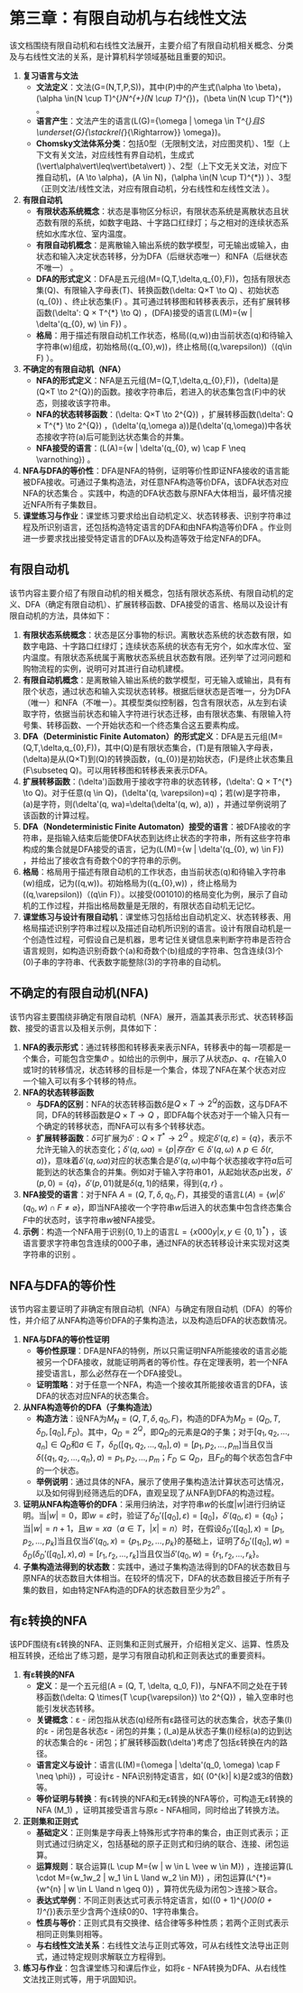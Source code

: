 # 第三章：有限自动机与右线性文法
该文档围绕有限自动机和右线性文法展开，主要介绍了有限自动机相关概念、分类及与右线性文法的关系，是计算机科学领域基础且重要的知识。

1. **复习语言与文法**
    - **文法定义**：文法\(G=(N,T,P,S)\)，其中\(P\)中的产生式\(\alpha \to \beta\)，\(\alpha \in(N \cup T)^{*}N^{+}(N \cup T)^{*}\)，\(\beta \in(N \cup T)^{*}\) 。
    - **语言产生**：文法产生的语言\(L(G)=\{\omega | \omega \in T^{*}且S \underset{G}{\stackrel{*}{\Rightarrow}} \omega\}\)。
    - **Chomsky文法体系分类**：包括0型（无限制文法，对应图灵机）、1型（上下文有关文法，对应线性有界自动机，生成式\(\vert\alpha\vert\leq\vert\beta\vert\) ）、2型（上下文无关文法，对应下推自动机，\(A \to \alpha\)，\(A \in N\)，\(\alpha \in(N \cup T)^{*}\) ）、3型（正则文法/线性文法，对应有限自动机，分右线性和左线性文法 ）。
2. **有限自动机**
    - **有限状态系统概念**：状态是事物区分标识，有限状态系统是离散状态且状态数有限的系统，如数字电路、十字路口红绿灯；与之相对的连续状态系统如水库水位、室内温度。
    - **有限自动机概念**：是离散输入输出系统的数学模型，可无输出或输入，由状态和输入决定状态转移，分为DFA（后继状态唯一）和NFA（后继状态不唯一） 。
    - **DFA的形式定义**：DFA是五元组\(M=(Q,T,\delta,q_{0},F)\)，包括有限状态集\(Q\)、有限输入字母表\(T\)、转换函数\(\delta: Q×T \to Q\) 、初始状态\(q_{0}\) 、终止状态集\(F\) 。其可通过转移图和转移表表示，还有扩展转移函数\(\delta': Q × T^{*} \to Q\) ，\(DFA\)接受的语言\(L(M)=\{w | \delta'(q_{0}, w) \in F\}\) 。
    - **格局**：用于描述有限自动机工作状态，格局\((q,w)\)由当前状态\(q\)和待输入字符串\(w\)组成，初始格局\((q_{0},w)\)，终止格局\((q,\varepsilon)\)（\(q\in F\) ）。
3. **不确定的有限自动机（NFA）**
    - **NFA的形式定义**：NFA是五元组\(M=(Q,T,\delta,q_{0},F)\)，\(\delta\)是\(Q×T \to 2^{Q}\)的函数。接收字符串后，若进入的状态集包含\(F\)中的状态，则接收该字符串。
    - **NFA的状态转移函数**：\(\delta: Q×T \to 2^{Q}\) ，扩展转移函数\(\delta': Q × T^{*} \to 2^{Q}\) ，\(\delta'(q,\omega a)\)是\(\delta'(q,\omega)\)中各状态接收字符\(a\)后可能到达状态集合的并集。
    - **NFA接受的语言**：\(L(A)=\{w | \delta'(q_{0}, w) \cap F \neq \varnothing\}\) 。
4. **NFA与DFA的等价性**：DFA是NFA的特例，证明等价性即证NFA接收的语言能被DFA接收。可通过子集构造法，对任意NFA构造等价DFA，该DFA状态对应NFA的状态集合 。实践中，构造的DFA状态数与原NFA大体相当，最坏情况接近NFA所有子集数目。
5. **课堂练习与作业**：课堂练习要求给出自动机定义、状态转移表、识别字符串过程及所识别语言，还包括构造特定语言的DFA和由NFA构造等价DFA 。作业则进一步要求找出接受特定语言的DFA以及构造等效于给定NFA的DFA。

## 有限自动机
该节内容主要介绍了有限自动机的相关概念，包括有限状态系统、有限自动机的定义、DFA（确定有限自动机）、扩展转移函数、DFA接受的语言、格局以及设计有限自动机的方法，具体如下：

1. **有限状态系统概念**：状态是区分事物的标识。离散状态系统的状态数有限，如数字电路、十字路口红绿灯；连续状态系统的状态有无穷个，如水库水位、室内温度。有限状态系统属于离散状态系统且状态数有限。还列举了过河问题和购物流程的实例，说明可对其进行自动机建模。
2. **有限自动机概念**：是离散输入输出系统的数学模型，可无输入或输出，具有有限个状态，通过状态和输入实现状态转移。根据后继状态是否唯一，分为DFA（唯一）和NFA（不唯一）。其模型类似控制器，包含有限状态，从左到右读取字符，依据当前状态和输入字符进行状态迁移，由有限状态集、有限输入符号集、转移函数、一个开始状态和一个终态集合这五要素构成。
3. **DFA（Deterministic Finite Automaton）的形式定义**：DFA是五元组\(M=(Q,T,\delta,q_{0},F)\)，其中\(Q\)是有限状态集合，\(T\)是有限输入字母表，\(\delta\)是从\(Q×T\)到\(Q\)的转换函数，\(q_{0}\)是初始状态，\(F\)是终止状态集且\(F\subseteq Q\)。可以用转移图和转移表来表示DFA。
4. **扩展转移函数**：\(\delta'\)函数用于接收字符串的状态转移，\(\delta': Q × T^{*} \to Q\)。对于任意\(q \in Q\)，\(\delta'(q, \varepsilon)=q\)；若\(w\)是字符串，\(a\)是字符，则\(\delta'(q, wa)=\delta(\delta'(q, w), a)\) ，并通过举例说明了该函数的计算过程。
5. **DFA（Nondeterministic Finite Automaton）接受的语言**：被DFA接收的字符串，是指输入结束后能使DFA状态到达终止状态的字符串，所有这些字符串构成的集合就是DFA接受的语言，记为\(L(M)=\{w | \delta'(q_{0}, w) \in F\}\) ，并给出了接收含有奇数个0的字符串的示例。
6. **格局**：格局用于描述有限自动机的工作状态，由当前状态\(q\)和待输入字符串\(w\)组成，记为\((q,w)\)。初始格局为\((q_{0},w)\) ，终止格局为\((q,\varepsilon)\)（\(q\in F\)）。以接受\(001010\)的格局变化为例，展示了自动机的工作过程，并指出格局数量是无限的，有限状态自动机无记忆。
7. **课堂练习与设计有限自动机**：课堂练习包括给出自动机定义、状态转移表、用格局描述识别字符串过程以及描述自动机所识别的语言。设计有限自动机是一个创造性过程，可假设自己是机器，思考记住关键信息来判断字符串是否符合语言规则，如构造识别奇数个\(a\)和奇数个\(b\)组成的字符串、包含连续\(3\)个\(0\)子串的字符串、代表数字能整除\(3\)的字符串的自动机。 

## 不确定的有限自动机(NFA)
该节内容主要围绕非确定有限自动机（NFA）展开，涵盖其表示形式、状态转移函数、接受的语言以及相关示例，具体如下：
1. **NFA的表示形式**：通过转移图和转移表来表示NFA，转移表中的每一项都是一个集合，可能包含空集$\Phi$ 。如给出的示例中，展示了从状态$p$、$q$、$r$在输入$0$或$1$时的转移情况，状态转移的目标是一个集合，体现了NFA在某个状态对应一个输入可以有多个转移的特点。
2. **NFA的状态转移函数**
    - **与DFA的区别**：NFA的状态转移函数$\delta$是$Q×T→2^Q$的函数，这与DFA不同，DFA的转移函数是$Q×T→Q$ ，即DFA每个状态对于一个输入只有一个确定的转移状态，而NFA可以有多个转移状态。
    - **扩展转移函数**：$\delta$可扩展为$\delta': Q×T^*→2^Q$ 。规定$\delta'(q, \varepsilon)= \{q\}$，表示不允许无输入的状态变化；$\delta'(q, \omega a)= \{p |存在r∈\delta'(q, \omega )∧p ∈\delta (r,a)\}$，意味着$\delta'(q, \omega a)$对应的状态集合是$\delta'(q, \omega)$中每个状态接收字符$a$后可能到达的状态集合的并集。例如对于输入字符串$01$，从起始状态$p$出发，$\delta'(p, 0) = \{q\}$，$\delta'(p, 01)$就是$\delta(q, 1)$的结果，得到$\{q, r\}$ 。
3. **NFA接受的语言**：对于NFA $A = (Q, T, \delta, q_0, F)$，其接受的语言$L(A) = \{ w | \delta'(q_0, w) ∩ F ≠ \varnothing\}$，即当NFA接收一个字符串$w$后进入的状态集中包含终态集合$F$中的状态时，该字符串$w$被NFA接受。
4. **示例**：构造一个NFA用于识别$\{0,1\}$上的语言$L=\{x000y | x,y∈\{0,1\}^*\}$ ，该语言要求字符串包含连续的$000$子串，通过NFA的状态转移设计来实现对这类字符串的识别 。 

## NFA与DFA的等价性
该节内容主要证明了非确定有限自动机（NFA）与确定有限自动机（DFA）的等价性，并介绍了从NFA构造等价DFA的子集构造法，以及构造后DFA的状态数情况。

1. **NFA与DFA的等价性证明**
    - **等价性原理**：DFA是NFA的特例，所以只需证明NFA所能接收的语言必能被另一个DFA接收，就能证明两者的等价性。存在定理表明，若一个NFA接受语言L，那么必然存在一个DFA接受L。
    - **证明策略**：对于任意一个NFA，构造一个接收其所能接收语言的DFA，该DFA的状态对应NFA的状态集合。
2. **从NFA构造等价的DFA（子集构造法）**
    - **构造方法**：设NFA为$M_N = (Q, T, \delta, q_0, F)$，构造的DFA为$M_D = (Q_D, T, \delta_D, [q_0], F_D)$。其中，$Q_D = 2^Q$，即$Q_D$的元素是$Q$的子集；对于$[q_1,q_2,\ldots,q_n] \in Q_D$和$a \in T$，$\delta_D([q_1,q_2,\ldots,q_n], a ) = [p_1,p_2,\ldots,p_m]$当且仅当$\delta ( \{q_1,q_2,\ldots,q_n\}, a ) = { p_1,p_2,\ldots,p_m}$；$F_D \subseteq Q_D$，且$F_D$的每个状态包含$F$中的一个状态。
    - **举例说明**：通过具体的NFA，展示了使用子集构造法计算状态可达情况，以及如何得到经筛选后的DFA，直观呈现了从NFA到DFA的构造过程。
3. **证明从NFA构造等价的DFA**：采用归纳法，对字符串$w$的长度$|w|$进行归纳证明。当$|w| = 0$，即$w = \varepsilon$时，验证了$\delta_D'([q_0], \varepsilon) = [q_0]$，$\delta'(q_0, \varepsilon) = \{q_0\}$；当$|w| = n + 1$，且$w = xa$（$a \in T$，$|x| = n$）时，在假设$\delta_D'([q_0], x) = [p_1, p_2, \ldots, p_k]$当且仅当$\delta'(q_0, x) = \{ p_1, p_2, \ldots, p_k\}$的基础上，证明了$\delta_D'([q_0], w) = \delta_D(\delta_D'([q_0], x), a)= [r_1,r_2, \ldots, r_k]$当且仅当$\delta'(q_0, w) = \{ r_1,r_2, \ldots, r_k\}$。
4. **子集构造法得到的状态数**：实践中，通过子集构造法得到的DFA的状态数目与原NFA的状态数目大体相当。在较坏的情况下，DFA的状态数目接近于所有子集的数目，如由特定NFA构造的DFA的状态数目至少为$2^n$ 。 

## 有ε转换的NFA
该PDF围绕有ε转换的NFA、正则集和正则式展开，介绍相关定义、运算、性质及相互转换，还给出了练习题，是学习有限自动机和正则表达式的重要资料。

1. **有ε转换的NFA**
    - **定义**：是一个五元组\(A = (Q, T, \delta, q_0, F)\)，与NFA不同之处在于转移函数\(\delta: Q \times(T \cup{\varepsilon}) \to 2^{Q}\) ，输入空串时也能引发状态转移。
    - **关键概念**：ε - 闭包指从状态\(q\)经所有ε路径可达的状态集合，状态子集\(I\)的ε - 闭包是各状态ε - 闭包的并集；\(I_a\)是从状态子集\(I\)经标\(a\)的边到达的状态集合的ε - 闭包；扩展转移函数\(\delta'\)考虑了包括ε转换在内的路径。
    - **语言定义与设计**：语言\(L(M)=\{\omega | \delta'(q_0, \omega) \cap F \neq \phi\}\) ，可设计ε - NFA识别特定语言，如{ \(0^{k}| k\)是2或3的倍数}等。
    - **等价证明与转换**：有ε转换的NFA和无ε转换的NFA等价，可构造无ε转换的NFA \(M_1\) ，证明其接受语言与原ε - NFA相同，同时给出了转换方法。
2. **正则集和正则式**
    - **基础定义**：正则集是字母表上特殊形式字符串的集合，由正则式表示；正则式通过归纳定义，包括基础的原子正则式和归纳的联合、连接、闭包运算。
    - **运算规则**：联合运算\(L \cup M=\{w | w \in L \vee w \in M\}\) ，连接运算\(L \cdot M=\{w_1w_2 | w_1 \in L \land w_2 \in M\}\) ，闭包运算\(L^{*}=\{w^{n} | w \in L \land n \geq 0\}\)  ，算符优先级为闭包＞连接＞联合。
    - **表达式举例**：不同正则表达式可表示特定语言，如\((0 + 1)^{*}00(0 + 1)^{*}\)表示至少含两个连续0的0、1字符串集合。
    - **性质与等价**：正则式具有交换律、结合律等多种性质；若两个正则式表示相同正则集则相等。
    - **与右线性文法关系**：右线性文法与正则式等效，可从右线性文法导出正则式，通过特定规则求解联立方程得到。 
3. **练习与作业**：包含课堂练习和课后作业，如将ε - NFA转换为DFA、从右线性文法找正则式等，用于巩固知识。 